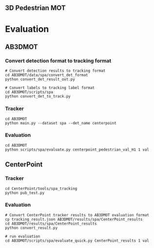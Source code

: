 ## 3D Pedestrian MOT


# Evaluation

## AB3DMOT

### Convert detection format to tracking format
```shell
# Convert detection results to tracking format
cd AB3DMOT/data/spa/convert_det_format
python convert_det_result_oxt.py

# Convert labels to tracking label format
cd AB3DMOT/scripts/spa
python convert_det_to_track.py
```

### Tracker
```
cd AB3DMOT
python main.py --dataset spa --det_name centerpoint
```

### Evaluation
```
cd AB3DMOT
python scripts/spa/evaluate.py centerpoint_pedestrian_val_H1 1 val
```

## CenterPoint

### Tracker
```
cd CenterPoint/tools/spa_tracking
python pub_test.py
```

### Evaluation
```shell
# Convert CenterPoint tracker results to AB3DMOT evaluation format
cp tracking_result.json AB3DMOT/results/spa/CenterPoint_results
cd AB3DMOT/results/spa/CenterPoint_results
python convert_result.py

# run evaluation
cd AB3DMOT/scripts/spa/evaluate_quick.py CenterPoint_results 1 val
```


